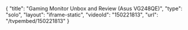 {
    "title": "Gaming Monitor Unbox and Review (Asus VG248QE)",
    "type": "solo",
    "layout": "iframe-static",
    "videoId": "150221813",
    "url": "\/tvpembed\/150221813"
}